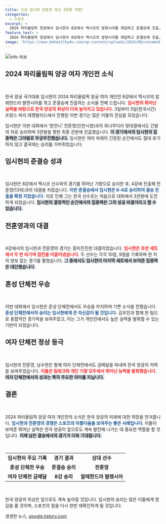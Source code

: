 ```yaml
---
title: 신궁 임시현 전훈영 꺾고 3관왕 직행!
categories:
  - 스포츠
excerpt: >
  2024 파리올림픽 양궁에서 임시현이 8강에서 멕시코의 발렌시아를 제압하고 준결승에 진출, 3관왕의 꿈에 한 발짝 다가섰다. 전훈영과의 한국 선수 맞대결에서도 극적인 역전승을 거두며 화제를 모으고 있다!
feature_text: >
  2024 파리올림픽 양궁에서 임시현이 8강에서 멕시코의 발렌시아를 제압하고 준결승에 진출, 3관왕의 꿈에 한 발짝 다가섰다. 전훈영과의 한국 선수 맞대결에서도 극적인 역전승을 거두며 화제를 모으고 있다!
image: 'https://www.behealthy4u.com/wp-content/uploads/2024/06/unnamed-file.png'
---
```


<p><img src="https://www.behealthy4u.com/wp-content/uploads/2024/06/unnamed-file.png" alt="info 속보" /></p>

<h2 data-ke-size="size26">2024 파리올림픽 양궁 여자 개인전 소식</h2>

<p data-ke-size="size16">&nbsp;</p> 

<p>한국 양궁 국가대표 임시현이 2024 파리올림픽 양궁 여자 개인전 8강에서 멕시코의 알레한드라 발렌시아를 꺾고 준결승에 진출하는 소식을 전해 드립니다. <b><span style="color: #ee2323;">임시현의 뛰어난 실력을 바탕으로 한국 양궁의 위상이 더욱 높아지고 있습니다.</span></b> 3일부터 3일(한국시간) 프랑스 파리 레쟁발리드에서 진행된 이번 경기는 많은 이들의 관심을 모았습니다. </p>

<p>임시현은 이번 대회에서 ‘맏언니’ 전훈영(인천시청)과의 외나무다리 맞대결에서도 간발의 차로 승리하며 3관왕을 향한 최종 관문에 진출했습니다. <b><span style="background-color: #21538527;">이 경기에서의 임시현의 집중력은 그야말로 무궁무진했습니다.</span></b> 임시현은 여러 차례의 긴장된 순간에서도 절대 포기하지 않고 결국에는 승리를 거머쥐었습니다.</p>

<h2 data-ke-size="size26">임시현의 준결승 성과</h2>

<p data-ke-size="size16">&nbsp;</p>

<p>임시현은 8강에서 멕시코 선수와의 경기를 뛰어난 기량으로 승리한 후, 4강에 진출해 전훈영(13위)과의 대결을 치렀습니다. <b><span style="color: #1a5490;">이번 준결승에서 임시현은 6-4로 승리하여 결승 진출을 확정 지었습니다.</span></b> 이로 인해 그는 한국 선수로는 처음으로 대회에서 3관왕에 도전하게 되었습니다. <b><span style="background-color: #21538527;">임시현의 결정적인 순간에서의 집중력은 그의 성공 비결이라고 할 수 있습니다.</span></b></p>

<h2 data-ke-size="size26">전훈영과의 대결</h2>

<p data-ke-size="size16">&nbsp;</p>

<p>4강에서의 임시현과 전훈영의 경기는 흥미진진한 대결이었습니다. <b><span style="color: #ee2323;">임시현은 초반 세트에서 두 번 비기며 접전을 이끌어냈습니다.</span></b> 두 선수는 각각 10점, 9점을 기록하며 한 치의 양보 없는 경기를 펼쳤습니다. <b><span style="background-color: #21538527;">그 중에서도 임시현이 마지막 세트에서 보여준 집중력은 대단했습니다.</span></b> </p>

<h2 data-ke-size="size26">혼성 단체전 우승</h2>

<p data-ke-size="size16">&nbsp;</p>

<p>이번 대회에서 임시현은 혼성 단체전에서도 우승을 차지하며 기쁜 소식을 전했습니다. <b><span style="color: #1a5490;">혼성 단체전에서의 승리는 임시현에게 큰 자신감이 될 것입니다.</span></b> 김우진과 함께 한 팀으로 종합적인 경기력을 보여주었고, 이는 그가 개인전에서도 높은 실력을 발휘할 수 있는 기반이 되었습니다.</p>

<h2 data-ke-size="size26">여자 단체전 정상 등극</h2>

<p data-ke-size="size16">&nbsp;</p>

<p>임시현과 전훈영, 남수현은 함께 여자 단체전에서도 금메달을 따내며 한국 양궁의 저력을 보여주었습니다. <b><span style="color: #ee2323;">이들은 팀워크와 개인 기량 모두에서 뛰어난 능력을 발휘했습니다.</span></b> <b><span style="background-color: #21538527;">여자 단체전에서의 성과는 특히 주요한 의미를 지닙니다.</span></b></p>

<h2 data-ke-size="size26">결론</h2>

<p data-ke-size="size16">&nbsp;</p>

<p>2024 파리올림픽 양궁 여자 개인전의 소식은 한국 양궁의 미래에 대한 희망을 안겨줍니다. <b><span style="color: #1a5490;">임시현과 전훈영의 경쟁은 스포츠의 아름다움을 보여주는 좋은 사례입니다.</span></b> 이들이 보여준 뛰어난 실력은 한국 양궁이 앞으로도 계속 발전해 나가는 데 중요한 역할을 할 것입니다. <b><span style="background-color: #21538527;">이제 남은 결승에서의 경기가 더욱 기대됩니다.</span></b></p>

<p data-ke-size="size16">&nbsp;</p>

<table style="width: 100%;">
<tr>
<td style="text-align: center; height: 17px;"><b>임시현의 주요 기록</b></td>
<td style="text-align: center; height: 17px;"><b>경기 결과</b></td>
<td style="text-align: center; height: 17px;"><b>상대 선수</b></td>
</tr>
<tr>
<td style="text-align: center; height: 17px;"><b>혼성 단체전 우승</b></td>
<td style="text-align: center; height: 17px;"><b>준결승 승리</b></td>
<td style="text-align: center; height: 17px;"><b>전훈영</b></td>
</tr>
<tr>
<td style="text-align: center; height: 17px;"><b>여자 단체전 금메달</b></td>
<td style="text-align: center; height: 17px;"><b>8강 승리</b></td>
<td style="text-align: center; height: 17px;"><b>알레한드라 발렌시아</b></td>
</tr>
</table>

<p data-ke-size="size16">&nbsp;</p>

<p>한국 양궁의 위상은 앞으로도 계속 높아질 것입니다. 임시현의 승리는 많은 이들에게 영감을 줄 것이며, 스포츠의 힘을 다시 한번 재확인하게 될 것입니다.</p>
생생한 뉴스, <a href="https://qoogle.tistory.com" rel="dofollow">qoogle.tistory.com</a>


